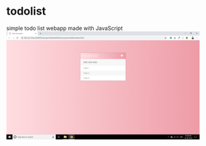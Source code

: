 # todolist
simple todo list webapp made with JavaScript
![alt text](https://github.com/xyzlmnopq/todolist/blob/master/Screenshot%20(135).png)
